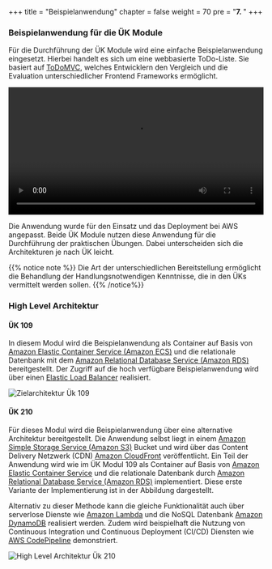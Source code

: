 +++
title = "Beispielanwendung"
chapter = false
weight = 70
pre = "<b>7. </b>"
+++

### Beispielanwendung für die ÜK Module
Für die Durchführung der ÜK Module wird eine einfache Beispielanwendung eingesetzt. Hierbei handelt es sich um eine webbasierte ToDo-Liste. Sie basiert auf [ToDoMVC](https://todomvc.com/), welches Entwicklern den Vergleich und die Evaluation unterschiedlicher Frontend Frameworks ermöglicht. 

<video width=100% controls autoplay loop>
    <source src="/images/ToDoApp.mp4" type="video/mp4">
    Your browser does not support the video tag.  
</video>

Die Anwendung wurde für den Einsatz und das Deployment bei AWS angepasst. Beide ÜK Module nutzen diese Anwendung für die Durchführung der praktischen Übungen. Dabei unterscheiden sich die Architekturen je nach ÜK leicht.

{{% notice note %}}
Die Art der unterschiedlichen Bereitstellung ermöglicht die Behandlung der Handlungsnotwendigen Kenntnisse, die in den ÜKs vermittelt werden sollen.
{{% /notice%}}
### High Level Architektur
#### ÜK 109
In diesem Modul wird die Beispielanwendung als Container auf Basis von [Amazon Elastic Container Service (Amazon ECS)](https://aws.amazon.com/ecs/) und die relationale Datenbank mit dem [Amazon Relational Database Service (Amazon RDS)](https://aws.amazon.com/de/rds/) bereitgestellt. Der Zugriff auf die hoch verfügbare Beispielanwendung wird über einen [Elastic Load Balancer](https://aws.amazon.com/elasticloadbalancing/) realisiert.

![Zielarchitektur Ük 109](/images/modul_109_zielarchitektur.svg)

#### ÜK 210
Für dieses Modul wird die Beispielanwendung über eine alternative Architektur bereitgestellt. Die Anwendung selbst liegt in einem [Amazon Simple Storage Service (Amazon S3)](https://aws.amazon.com/s3/) Bucket und wird über das Content Delivery Netzwerk (CDN) [Amazon CloudFront](https://aws.amazon.com/cloudfront/) veröffentlicht. Ein Teil der Anwendung wird wie im ÜK Modul 109 als Container auf Basis von [Amazon Elastic Container Service](https://aws.amazon.com/ecs/) und die relationale Datenbank durch [Amazon Relational Database Service (Amazon RDS)](https://aws.amazon.com/de/rds/) implementiert. Diese erste Variante der Implementierung ist in der Abbildung dargestellt.

Alternativ zu dieser Methode kann die gleiche Funktionalität auch über serverlose Dienste wie [Amazon Lambda](https://aws.amazon.com/lambda/) und die NoSQL Datenbank [Amazon DynamoDB](https://aws.amazon.com/dynamodb/) realisiert werden. Zudem wird beispielhaft die Nutzung von Continuous Integration und Continuous Deployment (CI/CD) Diensten wie [AWS CodePipeline](https://aws.amazon.com/codepipeline/) demonstriert.

![High Level Architektur Ük 210](/images/modul210.png)